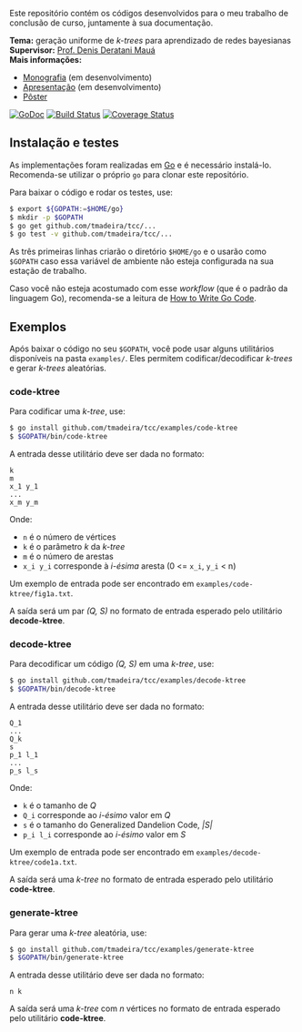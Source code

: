 Este repositório contém os códigos desenvolvidos para o meu trabalho de conclusão de curso, juntamente à sua documentação.

**Tema:** geração uniforme de *k-trees* para aprendizado de redes bayesianas  
**Supervisor:** [Prof. Denis Deratani Mauá](http://www.ime.usp.br/~ddm/)  
**Mais informações:**

- [Monografia](https://github.com/tmadeira/tcc/raw/master/doc/monografia/monografia.pdf) (em desenvolvimento)
- [Apresentação](https://github.com/tmadeira/tcc/raw/master/doc/apresentacao/apresentacao.pdf) (em desenvolvimento)
- [Pôster](https://github.com/tmadeira/tcc/raw/master/doc/poster/poster.pdf)

[![GoDoc](https://godoc.org/github.com/tmadeira/tcc?status.svg)](https://godoc.org/github.com/tmadeira/tcc)
[![Build Status](https://travis-ci.org/tmadeira/tcc.svg?branch=master)](https://travis-ci.org/tmadeira/tcc)
[![Coverage Status](https://coveralls.io/repos/github/tmadeira/tcc/badge.svg?branch=master)](https://coveralls.io/github/tmadeira/tcc?branch=master)

## Instalação e testes ##

As implementações foram realizadas em [Go](https://golang.org/) e é necessário instalá-lo. Recomenda-se utilizar o próprio `go` para clonar este repositório.

Para baixar o código e rodar os testes, use:

```sh
$ export ${GOPATH:=$HOME/go}
$ mkdir -p $GOPATH
$ go get github.com/tmadeira/tcc/...
$ go test -v github.com/tmadeira/tcc/...
```

As três primeiras linhas criarão o diretório `$HOME/go` e o usarão como `$GOPATH` caso essa variável de ambiente não esteja configurada na sua estação de trabalho.

Caso você não esteja acostumado com esse *workflow* (que é o padrão da linguagem Go), recomenda-se a leitura de [How to Write Go Code](https://golang.org/doc/code.html).

## Exemplos ##

Após baixar o código no seu `$GOPATH`, você pode usar alguns utilitários disponíveis na pasta `examples/`. Eles permitem codificar/decodificar *k-trees* e gerar *k-trees* aleatórias.

### code-ktree ###

Para codificar uma *k-tree*, use:

```sh
$ go install github.com/tmadeira/tcc/examples/code-ktree
$ $GOPATH/bin/code-ktree
```

A entrada desse utilitário deve ser dada no formato:

```n
k
m
x_1 y_1
...
x_m y_m
```

Onde:

- `n` é o número de vértices
- `k` é o parâmetro *k* da *k-tree*
- `m` é o número de arestas
- `x_i y_i` corresponde à *i-ésima* aresta (0 <= `x_i`, `y_i` < n)

Um exemplo de entrada pode ser encontrado em `examples/code-ktree/fig1a.txt`.

A saída será um par *(Q, S)* no formato de entrada esperado pelo utilitário **decode-ktree**.

### decode-ktree ###

Para decodificar um código *(Q, S)* em uma *k-tree*, use:

```sh
$ go install github.com/tmadeira/tcc/examples/decode-ktree
$ $GOPATH/bin/decode-ktree
```

A entrada desse utilitário deve ser dada no formato:

```k
Q_1
...
Q_k
s
p_1 l_1
...
p_s l_s
```

Onde:

- `k` é o tamanho de *Q*
- `Q_i` corresponde ao *i-ésimo* valor em *Q*
- `s` é o tamanho do Generalized Dandelion Code, *|S|*
- `p_i l_i` corresponde ao *i-ésimo* valor em *S*

Um exemplo de entrada pode ser encontrado em `examples/decode-ktree/code1a.txt`.

A saída será uma *k-tree* no formato de entrada esperado pelo utilitário **code-ktree**.

### generate-ktree ###

Para gerar uma *k-tree* aleatória, use:

```sh
$ go install github.com/tmadeira/tcc/examples/generate-ktree
$ $GOPATH/bin/generate-ktree
```

A entrada desse utilitário deve ser dada no formato:

```
n k
```

A saída será uma *k-tree* com *n* vértices no formato de entrada esperado pelo utilitário **code-ktree**.
